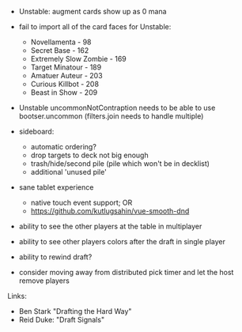 


- Unstable: augment cards show up as 0 mana

- fail to import all of the card faces for Unstable:
    - Novellamenta - 98
    - Secret Base - 162
    - Extremely Slow Zombie - 169
    - Target Minatour - 189
    - Amatuer Auteur - 203
    - Curious Killbot - 208
    - Beast in Show - 209

- Unstable uncommonNotContraption needs to be able to use bootser.uncommon
  (filters.join needs to handle multiple)

- sideboard:
    - automatic ordering?
    - drop targets to deck not big enough
    - trash/hide/second pile (pile which won't be in decklist) 
    - additional 'unused pile'

- sane tablet experience
   - native touch event support; OR
   - https://github.com/kutlugsahin/vue-smooth-dnd

- ability to see the other players at the table in multiplayer
- ability to see other players colors after the draft in single player
- ability to rewind draft?
- consider moving away from distributed pick timer and let the host remove players

Links:

- Ben Stark "Drafting the Hard Way"
- Reid Duke: "Draft Signals"

